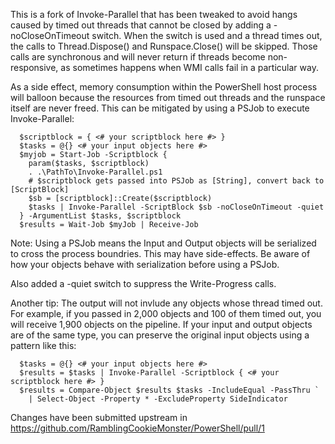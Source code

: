 This is a fork of Invoke-Parallel that has been tweaked to avoid hangs caused by timed out threads that cannot be closed by adding a -noCloseOnTimeout switch. When the switch is used and a thread times out, the calls to Thread.Dispose() and Runspace.Close() will be skipped. Those calls are synchronous and will never return if threads become non-responsive, as sometimes happens when WMI calls fail in a particular way.

As a side effect, memory consumption within the PowerShell host process will balloon because the resources from timed out threads and the runspace itself are never freed. This can be mitigated by using a PSJob to execute Invoke-Parallel:
```
  $scriptblock = { <# your scriptblock here #> }
  $tasks = @{} <# your input objects here #>
  $myjob = Start-Job -Scriptblock { 
    param($tasks, $scriptblock) 
    . .\PathTo\Invoke-Parallel.ps1
    # $scriptblock gets passed into PSJob as [String], convert back to [ScriptBlock]
    $sb = [scriptblock]::Create($scriptblock) 
    $tasks | Invoke-Parallel -ScriptBlock $sb -noCloseOnTimeout -quiet
  } -ArgumentList $tasks, $scriptblock
  $results = Wait-Job $myJob | Receive-Job
```
Note: Using a PSJob means the Input and Output objects will be serialized to cross the process boundries. This may have side-effects. Be aware of how your objects behave with serialization before using a PSJob.

Also added a -quiet switch to suppress the Write-Progress calls.

Another tip: The output will not invlude any objects whose thread timed out. For example, if you passed in 2,000 objects and 100 of them timed out, you will receive 1,900 objects on the pipeline. If your input and output objects are of the same type, you can preserve the original input objects using a pattern like this:
```
  $tasks = @{} <# your input objects here #>
  $results = $tasks | Invoke-Parallel -Scriptblock { <# your scriptblock here #> }
  $results = Compare-Object $results $tasks -IncludeEqual -PassThru `
    | Select-Object -Property * -ExcludeProperty SideIndicator
```
Changes have been submitted upstream in https://github.com/RamblingCookieMonster/PowerShell/pull/1
